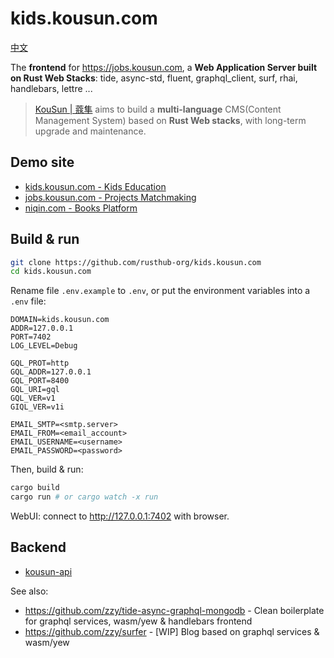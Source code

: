 # kids.kousun.com

[中文](./README-ZH.md)

The **frontend** for https://jobs.kousun.com, a **Web Application Server built on Rust Web Stacks**: tide, async-std, fluent, graphql_client, surf, rhai, handlebars, lettre ...

> [KouSun | 蔻隼](https://kousun.com) aims to build a **multi-language** CMS(Content Management System) based on **Rust Web stacks**, with long-term upgrade and maintenance.

## Demo site

- [kids.kousun.com - Kids Education](https://kids.kousun.com)
- [jobs.kousun.com - Projects Matchmaking](https://jobs.kousun.com)
- [niqin.com - Books Platform](https://niqin.com)

## Build & run

``` Bash
git clone https://github.com/rusthub-org/kids.kousun.com
cd kids.kousun.com
```

Rename file `.env.example` to `.env`, or put the environment variables into a `.env` file:

```
DOMAIN=kids.kousun.com
ADDR=127.0.0.1
PORT=7402
LOG_LEVEL=Debug

GQL_PROT=http
GQL_ADDR=127.0.0.1
GQL_PORT=8400
GQL_URI=gql
GQL_VER=v1
GIQL_VER=v1i

EMAIL_SMTP=<smtp.server>
EMAIL_FROM=<email_account>
EMAIL_USERNAME=<username>
EMAIL_PASSWORD=<password>
```

Then, build & run:

``` Bash
cargo build
cargo run # or cargo watch -x run
```

WebUI: connect to http://127.0.0.1:7402 with browser.

## Backend

- [kousun-api](https://github.com/rusthub-org/api.kousun.com)

See also:

- https://github.com/zzy/tide-async-graphql-mongodb - Clean boilerplate for graphql services, wasm/yew & handlebars frontend
- https://github.com/zzy/surfer - [WIP] Blog based on graphql services & wasm/yew
